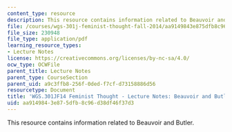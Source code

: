 ```yaml
---
content_type: resource
description: This resource contains information related to Beauvoir and Butler.
file: /courses/wgs-301j-feminist-thought-fall-2014/aa9149843e875dfb8c96d38df46f37d3_MITWGS_301JF14_Sess9.pdf
file_size: 230948
file_type: application/pdf
learning_resource_types:
- Lecture Notes
license: https://creativecommons.org/licenses/by-nc-sa/4.0/
ocw_type: OCWFile
parent_title: Lecture Notes
parent_type: CourseSection
parent_uid: a9c3ffb8-256f-0ded-f7cf-d73158886d56
resourcetype: Document
title: 'WGS.301JF14 Feminist Thought - Lecture Notes: Beauvoir and Butler'
uid: aa914984-3e87-5dfb-8c96-d38df46f37d3
---
```

This resource contains information related to Beauvoir and Butler.